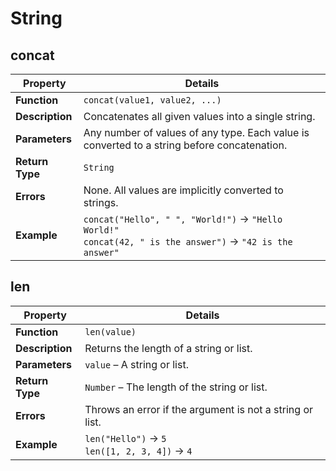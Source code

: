 # String

## concat

| Property | Details |
|----------|---------|
| **Function** | `concat(value1, value2, ...)` |
| **Description** | Concatenates all given values into a single string. |
| **Parameters** | Any number of values of any type. Each value is converted to a string before concatenation. |
| **Return Type** | `String` |
| **Errors** | None. All values are implicitly converted to strings. |
| **Example** | `concat("Hello", " ", "World!")` → `"Hello World!"`<br>`concat(42, " is the answer")` → `"42 is the answer"` |

## len

| Property | Details |
|----------|---------|
| **Function** | `len(value)` |
| **Description** | Returns the length of a string or list. |
| **Parameters** | `value` – A string or list. |
| **Return Type** | `Number` – The length of the string or list. |
| **Errors** | Throws an error if the argument is not a string or list. |
| **Example** | `len("Hello")` → `5`<br>`len([1, 2, 3, 4])` → `4` |